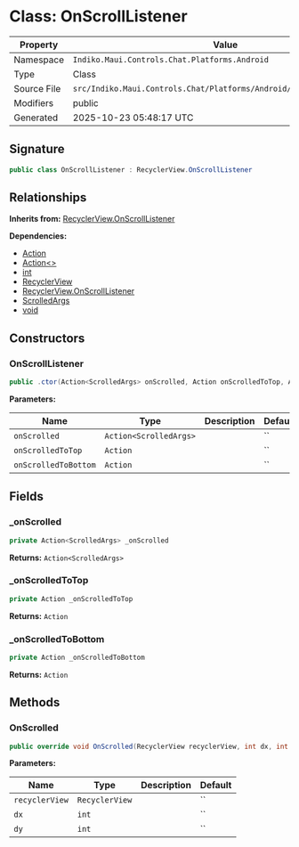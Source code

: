 # Class: OnScrollListener

| Property | Value |
|----------|-------|
| Namespace | `Indiko.Maui.Controls.Chat.Platforms.Android` |
| Type | Class |
| Source File | `src/Indiko.Maui.Controls.Chat/Platforms/Android/OnScrollListener.cs` |
| Modifiers | public |
| Generated | 2025-10-23 05:48:17 UTC |

## Signature

```csharp
public class OnScrollListener : RecyclerView.OnScrollListener
```

## Relationships

**Inherits from:** [RecyclerView.OnScrollListener](RecyclerView.OnScrollListener.md)

**Dependencies:**
- [Action](Action.md)
- [Action<>](Action__.md)
- [int](int.md)
- [RecyclerView](RecyclerView.md)
- [RecyclerView.OnScrollListener](RecyclerView.OnScrollListener.md)
- [ScrolledArgs](ScrolledArgs.md)
- [void](void.md)

## Constructors

### OnScrollListener

```csharp
public .ctor(Action<ScrolledArgs> onScrolled, Action onScrolledToTop, Action onScrolledToBottom)
```

**Parameters:**

| Name | Type | Description | Default |
|------|------|-------------|---------|
| `onScrolled` | `Action<ScrolledArgs>` |  | `` |
| `onScrolledToTop` | `Action` |  | `` |
| `onScrolledToBottom` | `Action` |  | `` |

## Fields

### _onScrolled

```csharp
private Action<ScrolledArgs> _onScrolled
```

**Returns:** `Action<ScrolledArgs>`

### _onScrolledToTop

```csharp
private Action _onScrolledToTop
```

**Returns:** `Action`

### _onScrolledToBottom

```csharp
private Action _onScrolledToBottom
```

**Returns:** `Action`

## Methods

### OnScrolled

```csharp
public override void OnScrolled(RecyclerView recyclerView, int dx, int dy)
```

**Parameters:**

| Name | Type | Description | Default |
|------|------|-------------|---------|
| `recyclerView` | `RecyclerView` |  | `` |
| `dx` | `int` |  | `` |
| `dy` | `int` |  | `` |

